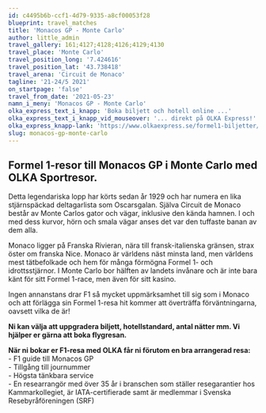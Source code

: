 ```yaml
---
id: c4495b6b-ccf1-4d79-9335-a8cf00053f28
blueprint: travel_matches
title: 'Monacos GP - Monte Carlo'
author: little_admin
travel_gallery: 161;4127;4128;4126;4129;4130
travel_place: 'Monte Carlo'
travel_position_long: '7.424616'
travel_position_lat: '43.738418'
travel_arena: 'Circuit de Monaco'
tagline: '21-24/5 2021'
on_startpage: 'false'
travel_from_date: '2021-05-23'
namn_i_meny: 'Monacos GP - Monte Carlo'
olka_express_text_i_knapp: 'Boka biljett och hotell online ...'
olka_express_text_i_knapp_vid_mouseover: '... direkt på OLKA Express!'
olka_express_knapp-lank: 'https://www.olkaexpress.se/formel1-biljetter/monacos-formel-1'
slug: monacos-gp-monte-carlo
---
```

<h2>Formel 1-resor till Monacos GP i Monte Carlo med OLKA Sportresor.</h2>
<p>Detta legendariska lopp har körts sedan år 1929 och har numera en lika stjärnspäckad deltagarlista som Oscarsgalan. Själva Circuit de Monaco består av Monte Carlos gator och vägar, inklusive den kända hamnen. I och med dess kurvor, hörn och smala vägar anses det var den tuffaste banan av dem alla.</p>
<p>Monaco ligger på Franska Rivieran, nära till fransk-italienska gränsen, strax öster om franska Nice. Monaco är världens näst minsta land, men världens mest tätbefolkade och hem för många förmögna Formel 1- och idrottsstjärnor. I Monte Carlo bor hälften av landets invånare och är inte bara känt för sitt Formel 1-race, men även för sitt kasino.</p>
<p>Ingen annanstans drar F1 så mycket uppmärksamhet till sig som i Monaco och att förlägga sin Formel 1-resa hit kommer att överträffa förväntningarna, oavsett vilka de är!</p>
<p><strong>Ni kan välja att uppgradera biljett, hotellstandard, antal nätter mm. Vi hjälper er gärna att boka flygresan.</strong></p>
<p><strong>När ni bokar er F1-resa med OLKA får ni förutom en bra arrangerad resa:</strong><br />
- F1 guide till Monacos GP<br />
- Tillgång till journummer<br />
- Högsta tänkbara service<br />
- En researrangör med över 35 år i branschen som ställer resegarantier hos Kammarkollegiet, är IATA-certifierade samt är medlemmar i Svenska Resebyråföreningen (SRF)</p>
